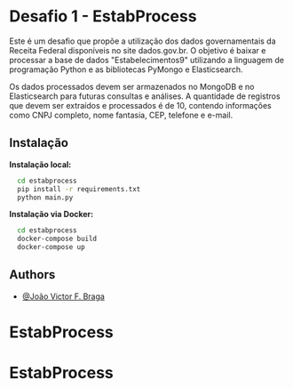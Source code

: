 
# Desafio 1 - EstabProcess

Este é um desafio que propõe a utilização dos dados governamentais da Receita Federal disponíveis no site dados.gov.br. O objetivo é baixar e processar a base de dados "Estabelecimentos9" utilizando a linguagem de programação Python e as bibliotecas PyMongo e Elasticsearch.

Os dados processados devem ser armazenados no MongoDB e no Elasticsearch para futuras consultas e análises. A quantidade de registros que devem ser extraídos e processados é de 10, contendo informações como CNPJ completo, nome fantasia, CEP, telefone e e-mail.

## Instalação


**Instalação local:**

```bash
  cd estabprocess
  pip install -r requirements.txt
  python main.py
```
    

**Instalação via Docker:**

```bash
  cd estabprocess
  docker-compose build
  docker-compose up
```
## Authors

- [@João Victor F. Braga](https://www.linkedin.com/in/d3moon)

# EstabProcess
# EstabProcess
